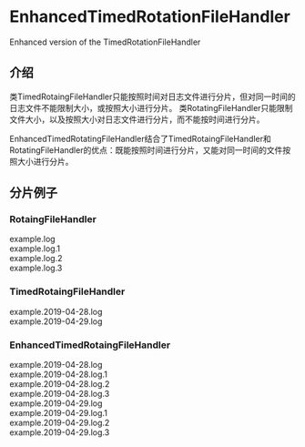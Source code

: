 # EnhancedTimedRotationFileHandler
Enhanced version of the TimedRotationFileHandler

## 介绍
类TimedRotaingFileHandler只能按照时间对日志文件进行分片，但对同一时间的日志文件不能限制大小，或按照大小进行分片。
类RotatingFileHandler只能限制文件大小，以及按照大小对日志文件进行分片，而不能按时间进行分片。

EnhancedTimedRotatingFileHandler结合了TimedRotaingFileHandler和RotatingFileHandler的优点：既能按照时间进行分片，又能对同一时间的文件按照大小进行分片。

## 分片例子
### RotaingFileHandler
example.log<br>
example.log.1<br>
example.log.2<br>
example.log.3<br>

### TimedRotaingFileHandler
example.2019-04-28.log<br>
example.2019-04-29.log<br>

### EnhancedTimedRotaingFileHandler
example.2019-04-28.log<br>
example.2019-04-28.log.1<br>
example.2019-04-28.log.2<br>
example.2019-04-28.log.3<br>
example.2019-04-29.log<br>
example.2019-04-29.log.1<br>
example.2019-04-29.log.2<br>
example.2019-04-29.log.3<br>
